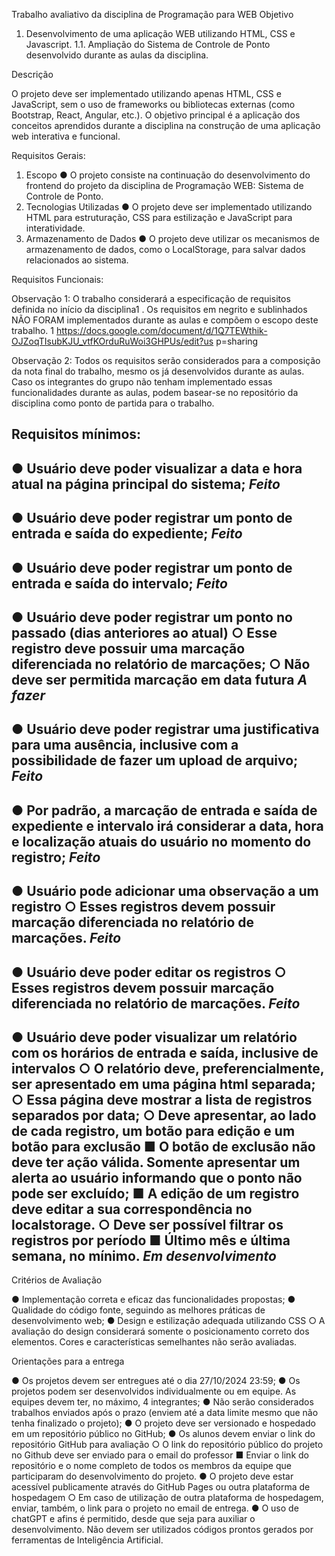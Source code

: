 Trabalho avaliativo da disciplina de Programação para WEB
Objetivo

1. Desenvolvimento de uma aplicação WEB utilizando HTML, CSS e Javascript.
1.1. Ampliação do Sistema de Controle de Ponto desenvolvido durante as
aulas da disciplina.

Descrição

O projeto deve ser implementado utilizando apenas HTML, CSS e JavaScript, sem o
uso de frameworks ou bibliotecas externas (como Bootstrap, React, Angular, etc.). O
objetivo principal é a aplicação dos conceitos aprendidos durante a disciplina na
construção de uma aplicação web interativa e funcional.

Requisitos Gerais:

1. Escopo
● O projeto consiste na continuação do desenvolvimento do frontend do
projeto da disciplina de Programação WEB: Sistema de Controle de
Ponto.
2. Tecnologias Utilizadas
● O projeto deve ser implementado utilizando HTML para estruturação,
CSS para estilização e JavaScript para interatividade.
3. Armazenamento de Dados
● O projeto deve utilizar os mecanismos de armazenamento de dados,
como o LocalStorage, para salvar dados relacionados ao sistema.

Requisitos Funcionais:

Observação 1: O trabalho considerará a especificação de requisitos definida no
início da disciplina1
. Os requisitos em negrito e sublinhados NÃO FORAM
implementados durante as aulas e compõem o escopo deste trabalho.
1
https://docs.google.com/document/d/1Q7TEWthik-OJZoqTIsubKJU_vtfKOrduRuWoi3GHPUs/edit?us
p=sharing

Observação 2: Todos os requisitos serão considerados para a composição da nota
final do trabalho, mesmo os já desenvolvidos durante as aulas. Caso os integrantes
do grupo não tenham implementado essas funcionalidades durante as aulas, podem
basear-se no repositório da disciplina como ponto de partida para o trabalho.

Requisitos mínimos:
------------------------------------------------------------------------------------------
  ● Usuário deve poder visualizar a data e hora atual na página principal do
sistema;
  *Feito*
------------------------------------------------------------------------------------------  
  ● Usuário deve poder registrar um ponto de entrada e saída do
expediente;
  *Feito*
------------------------------------------------------------------------------------------
  ● Usuário deve poder registrar um ponto de entrada e saída do intervalo;
  *Feito*
------------------------------------------------------------------------------------------
  ● Usuário deve poder registrar um ponto no passado (dias anteriores
ao atual)
    ○ Esse registro deve possuir uma marcação diferenciada no
relatório de marcações;
    ○ Não deve ser permitida marcação em data futura
  *A fazer*
------------------------------------------------------------------------------------------
  ● Usuário deve poder registrar uma justificativa para uma ausência,
inclusive com a possibilidade de fazer um upload de arquivo;
  *Feito*
------------------------------------------------------------------------------------------
  ● Por padrão, a marcação de entrada e saída de expediente e intervalo irá
considerar a data, hora e localização atuais do usuário no momento do
registro;
  *Feito*
------------------------------------------------------------------------------------------
  ● Usuário pode adicionar uma observação a um registro
○ Esses registros devem possuir marcação diferenciada no
relatório de marcações.
  *Feito*
------------------------------------------------------------------------------------------
  ● Usuário deve poder editar os registros
○ Esses registros devem possuir marcação diferenciada no
relatório de marcações.
  *Feito*
------------------------------------------------------------------------------------------
  ● Usuário deve poder visualizar um relatório com os horários de
entrada e saída, inclusive de intervalos
    ○ O relatório deve, preferencialmente, ser apresentado em uma
página html separada;
    ○ Essa página deve mostrar a lista de registros separados por
data;
    ○ Deve apresentar, ao lado de cada registro, um botão para
edição e um botão para exclusão
      ■ O botão de exclusão não deve ter ação válida. Somente
apresentar um alerta ao usuário informando que o ponto
não pode ser excluído;
      ■ A edição de um registro deve editar a sua
correspondência no localstorage.
○ Deve ser possível filtrar os registros por período
      ■ Último mês e última semana, no mínimo.
  *Em desenvolvimento*
------------------------------------------------------------------------------------------
      
Critérios de Avaliação

  ● Implementação correta e eficaz das funcionalidades propostas;
  ● Qualidade do código fonte, seguindo as melhores práticas de
desenvolvimento web;
  ● Design e estilização adequada utilizando CSS
    ○ A avaliação do design considerará somente o posicionamento correto
dos elementos. Cores e características semelhantes não serão
avaliadas.

Orientações para a entrega

  ● Os projetos devem ser entregues até o dia 27/10/2024 23:59;
  ● Os projetos podem ser desenvolvidos individualmente ou em equipe. As
equipes devem ter, no máximo, 4 integrantes;
  ● Não serão considerados trabalhos enviados após o prazo (enviem até a data
limite mesmo que não tenha finalizado o projeto);
  ● O projeto deve ser versionado e hospedado em um repositório público no
GitHub;
  ● Os alunos devem enviar o link do repositório GitHub para avaliação
    ○ O link do repositório público do projeto no Github deve ser enviado para
    o email do professor
      ■ Enviar o link do repositório e o nome completo de todos os
membros da equipe que participaram do desenvolvimento do
projeto.
  ● O projeto deve estar acessível publicamente através do GitHub Pages ou
outra plataforma de hospedagem
    ○ Em caso de utilização de outra plataforma de hospedagem, enviar,
também, o link para o projeto no email de entrega.
  ● O uso de chatGPT e afins é permitido, desde que seja para auxiliar o
desenvolvimento. Não devem ser utilizados códigos prontos gerados por
ferramentas de Inteligência Artificial.
